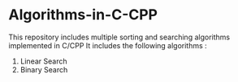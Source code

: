 # Algorithms-in-C-CPP

This repository includes multiple sorting and searching algorithms implemented in C/CPP
It includes the following algorithms :
1. Linear Search
2. Binary Search
